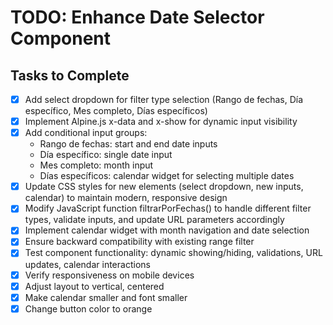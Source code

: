 # TODO: Enhance Date Selector Component

## Tasks to Complete

- [x] Add select dropdown for filter type selection (Rango de fechas, Día específico, Mes completo, Días específicos)
- [x] Implement Alpine.js x-data and x-show for dynamic input visibility
- [x] Add conditional input groups:
  - Rango de fechas: start and end date inputs
  - Día específico: single date input
  - Mes completo: month input
  - Días específicos: calendar widget for selecting multiple dates
- [x] Update CSS styles for new elements (select dropdown, new inputs, calendar) to maintain modern, responsive design
- [x] Modify JavaScript function filtrarPorFechas() to handle different filter types, validate inputs, and update URL parameters accordingly
- [x] Implement calendar widget with month navigation and date selection
- [x] Ensure backward compatibility with existing range filter
- [x] Test component functionality: dynamic showing/hiding, validations, URL updates, calendar interactions
- [x] Verify responsiveness on mobile devices
- [x] Adjust layout to vertical, centered
- [x] Make calendar smaller and font smaller
- [x] Change button color to orange
